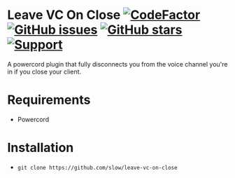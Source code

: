 # Leave VC On Close [![CodeFactor](https://www.codefactor.io/repository/github/discord-modifications/leave-vc-on-close/badge)](https://www.codefactor.io/repository/github/discord-modifications/leave-vc-on-close) [![GitHub issues](https://img.shields.io/github/issues/slow/leave-vc-on-close?style=flat)](https://github.com/slow/leave-vc-on-close/issues) [![GitHub stars](https://img.shields.io/github/stars/slow/leave-vc-on-close?style=flat)](https://github.com/slow/leave-vc-on-close/stargazers) [![Support](https://img.shields.io/discord/887015827134632057)](https://discord.gg/HQ5N7Rcajc)

A powercord plugin that fully disconnects you from the voice channel you're in if you close your client.

# Requirements

-  Powercord

# Installation

-  `git clone https://github.com/slow/leave-vc-on-close`
